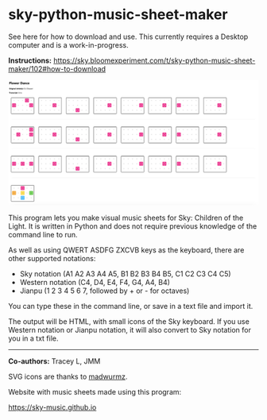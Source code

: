# sky-python-music-sheet-maker

See here for how to download and use. This currently requires a Desktop computer and is a work-in-progress.

**Instructions:** https://sky.bloomexperiment.com/t/sky-python-music-sheet-maker/102#how-to-download

![Flower Dance intro music sheet](https://raw.githubusercontent.com/sky-music/sky-python-music-sheet-maker/master/images/flower_dance_intro.png)

This program lets you make visual music sheets for Sky: Children of the Light. It is written in Python and does not require previous knowledge of the command line to run. 

As well as using QWERT ASDFG ZXCVB keys as the keyboard, there are other supported notations:

- Sky notation (A1 A2 A3 A4 A5, B1 B2 B3 B4 B5, C1 C2 C3 C4 C5)
- Western notation (C4, D4, E4, F4, G4, A4, B4)
- Jianpu (1 2 3 4 5 6 7, followed by + or - for octaves)

You can type these in the command line, or save in a text file and import it. 

The output will be HTML, with small icons of the Sky keyboard. If you use Western notation or Jianpu notation, it will also convert to Sky notation for you in a txt file.

***

**Co-authors:** Tracey L, JMM

SVG icons are thanks to [madwurmz](http://madwurmz.com).

Website with music sheets made using this program: 

https://sky-music.github.io
